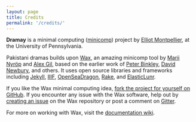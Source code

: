 ```yaml
---
layout: page
title: Credits
permalink: '/credits/'
---
```


**Dramay** is a minimal computing ([minicomp](https://github.com/minicomp)) project by [Elliot Montpellier](https://github.com/emontp), at the University of Pennsylvania.

Pakistani dramas builds upon [Wax](https://github.com/minicomp/wax), an amazing minicomp tool by [Marii Nyröp](http://marii.info/) and [Alex Gil](https://github.com/elotroalex), based on the earlier work of [Peter Binkley](https://github.com/pbinkley), [David Newbury](https://github.com/workergnome), and others. It uses open source libraries and frameworks including [Jekyll](https://jekyllrb.com), [IIIF](http://iiif.io), [OpenSeaDragon](https://openseadragon.github.io/), [Rake](https://ruby.github.io/rake/), and [ElasticLunr](http://elasticlunr.com/).

If you like the Wax minimal computing idea, [fork the project for yourself on GitHub](https://github.com/minicomp/wax). If you encounter any issue with the Wax software, help out by [creating an issue](https://github.com/minicomp/wax/issues) on the Wax repository or post a comment on [Gitter](https://gitter.im/minicomp/wax/).

For more on working with Wax, visit the [documentation wiki](https://minicomp.github.io/wiki/wax/).
